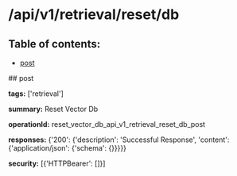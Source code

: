 # /api/v1/retrieval/reset/db

## Table of contents:
- [post](#post)

<a name="post" />
## post

**tags:** ['retrieval']

**summary:** Reset Vector Db

**operationId:** reset_vector_db_api_v1_retrieval_reset_db_post

**responses:** {'200': {'description': 'Successful Response', 'content': {'application/json': {'schema': {}}}}}

**security:** [{'HTTPBearer': []}]

